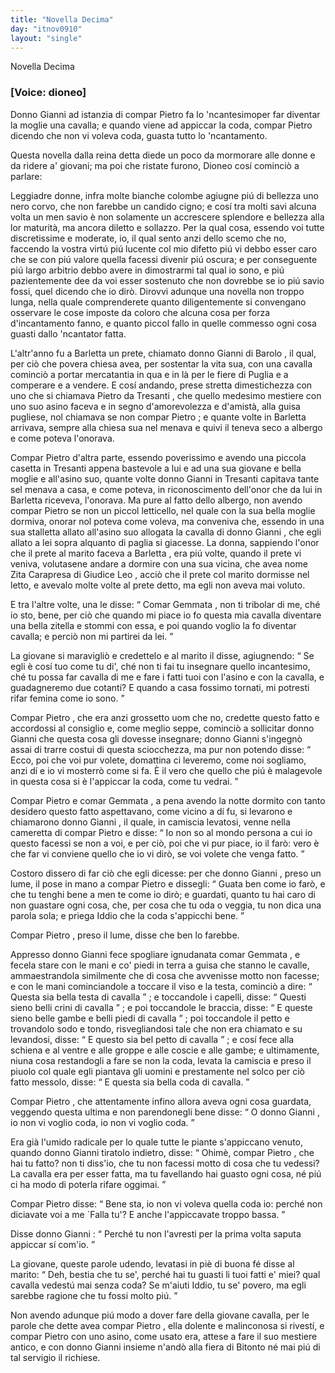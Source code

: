 ```yaml
---
title: "Novella Decima"
day: "itnov0910"
layout: "single"
---
```

<html>
 <head>
 </head>
 <body>
  <div id="nov0910" type="novella" who="dioneo">
   <head>
    Novella Decima
   </head>
   <p>
    <h3>
     [Voice: dioneo]
    </h3>
   </p>
   <argument>
    <p>
     <milestone id="p09100001"/>
     Donno
     <name persref="giovannidibarolo" type="person">
      Gianni
     </name>
     ad istanzia di compar
     <name persref="pietrodatresanti" type="person">
      Pietro
     </name>
     fa lo 'ncantesimoper far diventar la moglie una cavalla; e quando viene ad appiccar la coda, compar
     <name persref="pietrodatresanti" type="person">
      Pietro
     </name>
     dicendo che non vi voleva coda, guasta tutto lo 'ncantamento.
    </p>
   </argument>
   <div3 type="commentary" who="author">
    <p>
     <milestone id="p09100002"/>
     Questa novella dalla
     <name persref="emilia" type="person">
      reina
     </name>
     detta diede un poco da mormorare alle donne e da ridere a' giovani; ma poi che ristate furono,
     <name persref="dioneo" type="person">
      Dioneo
     </name>
     cos&iacute; cominci&ograve; a parlare:
    </p>
   </div3>
   <div3 type="commentary" who="dioneo">
    <p>
     <milestone id="p09100003"/>
     Leggiadre donne, infra molte bianche colombe agiugne pi&uacute; di bellezza uno nero corvo, che non farebbe un candido cigno; e cos&iacute; tra molti savi alcuna volta un men savio &egrave; non solamente un accrescere splendore e bellezza alla lor maturit&agrave;, ma ancora diletto e sollazzo.
     <milestone id="p09100004"/>
     Per la qual cosa, essendo voi tutte discretissime e moderate, io, il qual sento anzi dello scemo che no, faccendo la vostra virt&uacute; pi&uacute; lucente col mio difetto pi&uacute; vi debbo esser caro che se con pi&uacute; valore quella facessi divenir pi&uacute; oscura; e per conseguente pi&uacute; largo arbitrio debbo avere in dimostrarmi tal qual io sono, e pi&uacute; pazientemente dee da voi esser sostenuto che non dovrebbe se io pi&uacute; savio fossi, quel dicendo che io dir&ograve;.
     <milestone id="p09100005"/>
     Dirovvi adunque una novella non troppo lunga, nella quale comprenderete quanto diligentemente si convengano osservare le cose imposte da coloro che alcuna cosa per forza d'incantamento fanno, e quanto piccol fallo in quelle commesso ogni cosa guasti dallo 'ncantator fatta.
    </p>
   </div3>
   <p>
    <milestone id="p09100006"/>
    L'altr'anno fu a
    <name placeref="barletta" type="place">
     Barletta
    </name>
    un prete, chiamato donno
    <name persref="giovannidibarolo" type="person">
     Gianni di Barolo
    </name>
    , il qual, per ci&ograve; che povera chiesa avea, per sostentar la vita sua, con una cavalla cominci&ograve; a portar mercatantia in qua e in l&agrave; per le fiere di
    <name placeref="puglia" type="place">
     Puglia
    </name>
    e a comperare e a vendere.
    <milestone id="p09100007"/>
    E cos&iacute; andando, prese stretta dimestichezza con uno che si chiamava
    <name persref="pietrodatresanti" type="person">
     Pietro da Tresanti
    </name>
    , che quello medesimo mestiere con uno suo asino faceva e in segno d'amorevolezza e d'amist&agrave;, alla guisa pugliese, nol chiamava se non compar
    <name persref="pietrodatresanti" type="person">
     Pietro
    </name>
    ; e quante volte in
    <name placeref="barletta" type="place">
     Barletta
    </name>
    arrivava, sempre alla chiesa sua nel menava e quivi il teneva seco a albergo e come poteva l'onorava.
   </p>
   <p>
    <milestone id="p09100008"/>
    Compar
    <name persref="pietrodatresanti" type="person">
     Pietro
    </name>
    d'altra parte, essendo poverissimo e avendo una piccola casetta in
    <name placeref="tresanti" type="place">
     Tresanti
    </name>
    appena bastevole a lui e ad una sua giovane e bella moglie e all'asino suo, quante volte donno
    <name persref="giovannidibarolo" type="person">
     Gianni
    </name>
    in
    <name placeref="tresanti" type="place">
     Tresanti
    </name>
    capitava tante sel menava a casa, e come poteva, in riconoscimento dell'onor che da lui in
    <name placeref="barletta" type="place">
     Barletta
    </name>
    riceveva, l'onorava.
    <milestone id="p09100009"/>
    Ma pure al fatto dello albergo, non avendo compar
    <name persref="pietrodatresanti" type="person">
     Pietro
    </name>
    se non un piccol letticello, nel quale con la sua bella moglie dormiva, onorar nol poteva come voleva, ma conveniva che, essendo in una sua stalletta allato all'asino suo allogata la cavalla di donno
    <name persref="giovannidibarolo" type="person">
     Gianni
    </name>
    , che egli allato a lei sopra alquanto di paglia si giacesse.
    <milestone id="p09100010"/>
    La donna, sappiendo l'onor che il prete al marito faceva a
    <name placeref="barletta" type="place">
     Barletta
    </name>
    , era pi&uacute; volte, quando il prete vi veniva, volutasene andare a dormire con una sua vicina, che avea nome
    <name persref="zitacarapresa" type="person">
     Zita Carapresa di Giudice Leo
    </name>
    , acci&ograve; che il prete col marito dormisse nel letto, e avevalo molte volte al prete detto, ma egli non aveva mai voluto.
   </p>
   <p>
    <milestone id="p09100011"/>
    E tra l'altre volte, una le disse:
    <q direct="unspecified" who="giovannidibarolo">
     Comar
     <name persref="gemmata" type="person">
      Gemmata
     </name>
     , non ti tribolar di me, ch&eacute; io sto, bene, per ci&ograve; che quando mi piace io fo questa mia cavalla diventare una bella zitella e stommi con essa, e poi quando voglio la fo diventar cavalla; e perci&ograve; non mi partirei da lei.
    </q>
   </p>
   <p>
    <milestone id="p09100012"/>
    La giovane si maravigli&ograve; e credettelo e al marito il disse, agiugnendo:
    <q direct="unspecified" who="gemmata">
     Se egli &egrave; cos&iacute; tuo come tu di', ch&eacute; non ti fai tu insegnare quello incantesimo, ch&eacute; tu possa far cavalla di me e fare i fatti tuoi con l'asino e con la cavalla, e guadagneremo due cotanti? E quando a casa fossimo tornati, mi potresti rifar femina come io sono.
    </q>
   </p>
   <p>
    <milestone id="p09100013"/>
    Compar
    <name persref="pietrodatresanti" type="person">
     Pietro
    </name>
    , che era anzi grossetto uom che no, credette questo fatto e accordossi al consiglio e, come meglio seppe, cominci&ograve; a sollicitar donno
    <name persref="giovannidibarolo" type="person">
     Gianni
    </name>
    che questa cosa gli dovesse insegnare; donno
    <name persref="giovannidibarolo" type="person">
     Gianni
    </name>
    s'ingegn&ograve; assai di trarre costui di questa sciocchezza, ma pur non potendo disse:
    <q direct="unspecified" who="giovannidibarolo">
     Ecco, poi che voi pur volete, domattina ci leveremo, come noi sogliamo, anzi d&iacute; e io vi mosterr&ograve; come si fa. &Egrave; il vero che quello che pi&uacute; &egrave; malagevole in questa cosa si &egrave; l'appiccar la coda, come tu vedrai.
    </q>
   </p>
   <p>
    <milestone id="p09100014"/>
    Compar
    <name persref="pietrodatresanti" type="person">
     Pietro
    </name>
    e comar
    <name persref="gemmata" type="person">
     Gemmata
    </name>
    , a pena avendo la notte dormito con tanto desidero questo fatto aspettavano, come vicino a d&iacute; fu, si levarono e chiamarono donno
    <name persref="giovannidibarolo" type="person">
     Gianni
    </name>
    , il quale, in camiscia levatosi, venne nella cameretta di compar
    <name persref="pietrodatresanti" type="person">
     Pietro
    </name>
    e disse:
    <q direct="unspecified" who="giovannidibarolo">
     Io non so al mondo persona a cui io questo facessi se non a voi, e per ci&ograve;, poi che vi pur piace, io il far&ograve;: vero &egrave; che far vi conviene quello che io vi dir&ograve;, se voi volete che venga fatto.
    </q>
   </p>
   <p>
    <milestone id="p09100015"/>
    Costoro dissero di far ci&ograve; che egli dicesse: per che donno
    <name persref="giovannidibarolo" type="person">
     Gianni
    </name>
    , preso un lume, il pose in mano a compar
    <name persref="pietrodatresanti" type="person">
     Pietro
    </name>
    e dissegli:
    <q direct="unspecified" who="giovannidibarolo">
     Guata ben come io far&ograve;, e che tu tenghi bene a men te come io dir&ograve;; e guardati, quanto tu hai caro di non guastare ogni cosa, che, per cosa che tu oda o veggia, tu non dica una parola sola; e priega Iddio che la coda s'appicchi bene.
    </q>
   </p>
   <p>
    <milestone id="p09100016"/>
    Compar
    <name persref="pietrodatresanti" type="person">
     Pietro
    </name>
    , preso il lume, disse che ben lo farebbe.
   </p>
   <p>
    <milestone id="p09100017"/>
    Appresso donno
    <name persref="giovannidibarolo" type="person">
     Gianni
    </name>
    fece spogliare ignudanata comar
    <name persref="gemmata" type="person">
     Gemmata
    </name>
    , e fecela stare con le mani e co' piedi in terra a guisa che stanno le cavalle, ammaestrandola similmente che di cosa che avvenisse motto non facesse; e con le mani cominciandole a toccare il viso e la testa, cominci&ograve; a dire:
    <q direct="unspecified" who="giovannidibarolo">
     Questa sia bella testa di cavalla
    </q>
    ; e toccandole i capelli, disse:
    <q direct="unspecified" who="giovannidibarolo">
     Questi sieno belli crini di cavalla
    </q>
    ;
    <milestone id="p09100018"/>
    e poi toccandole le braccia, disse:
    <q direct="unspecified" who="giovannidibarolo">
     E queste sieno belle gambe e belli piedi di cavalla
    </q>
    ; poi toccandole il petto e trovandolo sodo e tondo, risvegliandosi tale che non era chiamato e su levandosi, disse:
    <q direct="unspecified" who="giovannidibarolo">
     E questo sia bel petto di cavalla
    </q>
    ; e cos&iacute; fece alla schiena e al ventre e alle groppe e alle coscie e alle gambe; e ultimamente, niuna cosa restandogli a fare se non la coda, levata la camiscia e preso il piuolo col quale egli piantava gli uomini e prestamente nel solco per ci&ograve; fatto messolo, disse:
    <q direct="unspecified" who="giovannidibarolo">
     E questa sia bella coda di cavalla.
    </q>
   </p>
   <p>
    <milestone id="p09100019"/>
    Compar
    <name persref="pietrodatresanti" type="person">
     Pietro
    </name>
    , che attentamente infino allora aveva ogni cosa guardata, veggendo questa ultima e non parendonegli bene disse:
    <q direct="unspecified" who="pietrodatresanti">
     O donno
     <name persref="giovannidibarolo" type="person">
      Gianni
     </name>
     , io non vi voglio coda, io non vi voglio coda.
    </q>
   </p>
   <p>
    <milestone id="p09100020"/>
    Era gi&agrave; l'umido radicale per lo quale tutte le piante s'appiccano venuto, quando donno
    <name persref="giovannidibarolo" type="person">
     Gianni
    </name>
    tiratolo indietro, disse:
    <q direct="unspecified" who="giovannidibarolo">
     Ohim&egrave;, compar
     <name persref="pietrodatresanti" type="person">
      Pietro
     </name>
     , che hai tu fatto? non ti diss'io, che tu non facessi motto di cosa che tu vedessi? La cavalla era per esser fatta, ma tu favellando hai guasto ogni cosa, n&eacute; pi&uacute; ci ha modo di poterla rifare oggimai.
    </q>
   </p>
   <p>
    <milestone id="p09100021"/>
    Compar
    <name persref="pietrodatresanti" type="person">
     Pietro
    </name>
    disse:
    <q direct="unspecified" who="pietrodatresanti">
     Bene sta, io non vi voleva quella coda io: perch&eacute; non diciavate voi a me `Falla tu'? E anche l'appiccavate troppo bassa.
    </q>
   </p>
   <p>
    <milestone id="p09100022"/>
    Disse donno
    <name persref="giovannidibarolo" type="person">
     Gianni
    </name>
    :
    <q direct="unspecified" who="giovannidibarolo">
     Perch&eacute; tu non l'avresti per la prima volta saputa appiccar s&iacute; com'io.
    </q>
   </p>
   <p>
    <milestone id="p09100023"/>
    La giovane, queste parole udendo, levatasi in pi&egrave; di buona f&eacute; disse al marito:
    <q direct="unspecified" who="gemmata">
     Deh, bestia che tu se', perch&eacute; hai tu guasti li tuoi fatti e' miei? qual cavalla vedest&uacute; mai senza coda? Se m'aiuti Iddio, tu se' povero, ma egli sarebbe ragione che tu fossi molto pi&uacute;.
    </q>
   </p>
   <p>
    <milestone id="p09100024"/>
    Non avendo adunque pi&uacute; modo a dover fare della giovane cavalla, per le parole che dette avea compar
    <name persref="pietrodatresanti" type="person">
     Pietro
    </name>
    , ella dolente e malinconosa si rivest&iacute;, e compar
    <name persref="pietrodatresanti" type="person">
     Pietro
    </name>
    con uno asino, come usato era, attese a fare il suo mestiere antico, e con donno
    <name persref="giovannidibarolo" type="person">
     Gianni
    </name>
    insieme n'and&ograve; alla fiera di
    <name placeref="bitonto" type="place">
     Bitonto
    </name>
    n&eacute; mai pi&uacute; di tal servigio il richiese.
   </p>
  </div>
 </body>
</html>